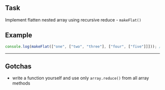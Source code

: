 ## Task

Implement flatten nested array using recursive reduce - `makeFlat()`

## Example

```js
console.log(makeFlat(["one", ["two", "three"], ["four", ["five"]]])); // ['one','two','three','four','five']
```

---

## Gotchas

- write a function yourself and use only `array.reduce()` from all array methods
